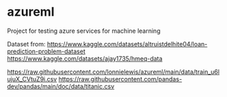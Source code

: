 # azureml
Project for testing azure services for machine learning

Dataset from: https://www.kaggle.com/datasets/altruistdelhite04/loan-prediction-problem-dataset
https://www.kaggle.com/datasets/ajay1735/hmeq-data


https://raw.githubusercontent.com/lonnielewis/azureml/main/data/train_u6lujuX_CVtuZ9i.csv
https://raw.githubusercontent.com/pandas-dev/pandas/main/doc/data/titanic.csv
